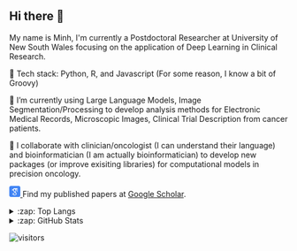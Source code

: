 ## Hi there 👋
My name is Minh, I'm currently a Postdoctoral Researcher at University of New South Wales focusing on the application of Deep Learning in Clinical Research. 

💬 Tech stack: Python, R, and Javascript (For some reason, I know a bit of Groovy)

🔭 I’m currently using Large Language Models, Image Segmentation/Processing to develop analysis methods for Electronic Medical Records, Microscopic Images, Clinical Trial Description from cancer patients. 

👯 I collaborate with clinician/oncologist (I can understand their language) and bioinformatician (I am actually bioinformatician) to develop new packages (or improve exisiting libraries) for computational models in precision oncology. 
<p>
  <a href="https://scholar.google.com/citations?user=twz8PzYAAAAJ">
    <img src="icon/google-scholar.svg" alt="Google Scholar" width="20" height="20">
  </a>
  Find my published papers at <a href="https://scholar.google.com/citations?user=twz8PzYAAAAJ">Google Scholar</a>.
</p>

<details>
  <summary>:zap: Top Langs</summary>

  <img align="left" alt="minhtran1309's GitHub Stats" src="https://github-readme-stats-pi-ten-52.vercel.app/api/top-langs/?username=minhtran1309&show_icons=true&hide_border=false&title_color=ff652f&icon_color=FFE400&bg_color=09131B&text_color=ffffff&border_color=0c1a25&hide_rank=true" />

</details>

<details>
  <summary>:zap: GitHub Stats</summary>

  <img align="left" alt="minhtran1309's GitHub Stats" src="https://github-readme-stats-pi-ten-52.vercel.app/api?username=minhtran1309&show_icons=true&hide_border=false&title_color=ff652f&icon_color=FFE400&bg_color=09131B&text_color=ffffff&border_color=0c1a25&hide_rank=true" />

</details>


![visitors](https://visitor-badge.laobi.icu/badge?page_id=minhtran1309)

<!--

[![Top Langs]([https://github-readme-stats.vercel.app](https://github-readme-stats-min-chans-projects-28b06e1e.vercel.app/)/api/top-langs/?username=minhtran1309&theme=radical&hide_rank=true)](https://github.com/minhtran1309/github-readme-stats)
[![Minh's GitHub stats](h[ttps://github-readme-stats.vercel.app](https://github-readme-stats-min-chans-projects-28b06e1e.vercel.app/)/api?username=minhtran1309&theme=radical&hide_rank=true)](https://github.com/minhtran1309/github-readme-stats)
**minhtran1309/minhtran1309** is a ✨ _special_ ✨ repository because its `README.md` (this file) appears on your GitHub profile.

Here are some ideas to get you started:

- 🔭 I’m currently working on ...
- 🌱 I’m currently learning ...
- 👯 I’m looking to collaborate on ...
- 🤔 I’m looking for help with ...
- 💬 Ask me about ...
- 📫 How to reach me: ...
- 😄 Pronouns: ...
- ⚡ Fun fact: ...
-->
